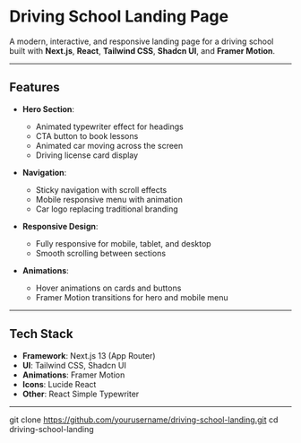 # Driving School Landing Page

A modern, interactive, and responsive landing page for a driving school built with **Next.js**, **React**, **Tailwind CSS**, **Shadcn UI**, and **Framer Motion**.

---

## Features

- **Hero Section**:  
  - Animated typewriter effect for headings  
  - CTA button to book lessons  
  - Animated car moving across the screen  
  - Driving license card display  

- **Navigation**:  
  - Sticky navigation with scroll effects  
  - Mobile responsive menu with animation  
  - Car logo replacing traditional branding  

- **Responsive Design**:  
  - Fully responsive for mobile, tablet, and desktop  
  - Smooth scrolling between sections  

- **Animations**:  
  - Hover animations on cards and buttons  
  - Framer Motion transitions for hero and mobile menu  

---

## Tech Stack

- **Framework**: Next.js 13 (App Router)  
- **UI**: Tailwind CSS, Shadcn UI  
- **Animations**: Framer Motion  
- **Icons**: Lucide React  
- **Other**: React Simple Typewriter  

---


git clone https://github.com/yourusername/driving-school-landing.git
cd driving-school-landing
